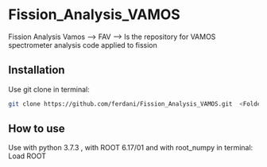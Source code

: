 # Fission_Analysis_VAMOS
Fission Analysis Vamos --> FAV --> Is the repository for VAMOS spectrometer analysis code applied to fission

## Installation<br/>
Use git clone in terminal:
```bash
git clone https://github.com/ferdani/Fission_Analysis_VAMOS.git  <FolderNameYouWant>
```

## How to use<br/>
Use with python 3.7.3 , with ROOT 6.17/01 and with root_numpy in terminal:
Load ROOT
